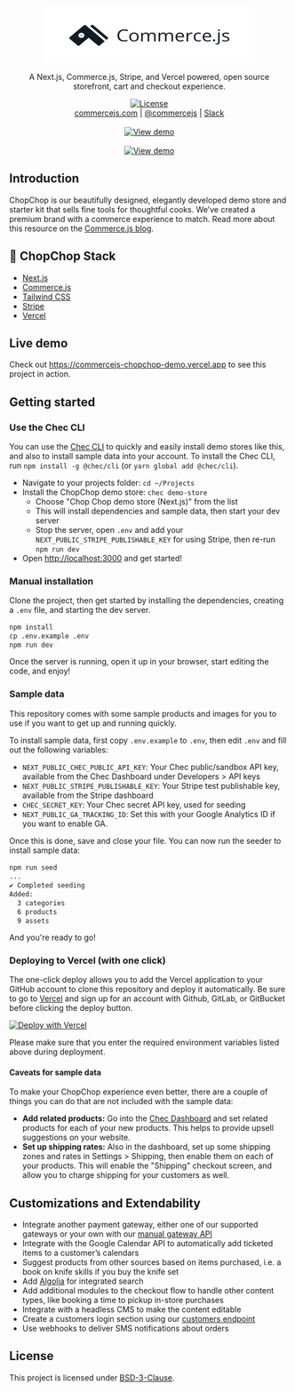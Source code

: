 <p align="center">
  <img src="https://raw.githubusercontent.com/chec/commercejs-examples/master/assets/logo.svg" width="380" height="100" />
</p>
<p align="center">
A Next.js, Commerce.js, Stripe, and Vercel powered, open source storefront, cart and checkout experience.
</p>

<p align="center">
  <a href="https://github.com/chec/commercejs-chopchop-demo/blob/main/LICENSE.md">
    <img src="https://img.shields.io/npm/l/@chec/commerce.js.svg" alt="License" />
  </a>
  <br>
  <a href="https://commercejs.com">commercejs.com</a> | <a href="https://twitter.com/commercejs">@commercejs</a> | <a href="http://slack.commercejs.com">Slack</a>
  <br />
  <br />
  <a href="https://commercejs-chopchop-demo.vercel.app">
    <img src="https://cdn.chec.io/email/assets/marketing/chec-demo-btn_gray.svg" alt="View demo" />
  </a>
  <br />
  <br />
  <a href="https://commercejs-chopchop-demo.vercel.app">
    <img src="https://images.ctfassets.net/u77gi3ejnmxq/60D21gkBJHgH9YI3bizA3Q/c81183ac0cccb0ece6547da5021dc8b9/Group_558.png" alt="View demo" width="600" />
  </a>
</p>

## Introduction

ChopChop is our beautifully designed, elegantly developed demo store and starter kit that sells fine tools for thoughtful cooks. We’ve created a premium brand with a commerce experience to match. Read more about this resource on the [Commerce.js blog](https://commercejs.com/blog/chopchop-nextjs-starter-commerce/).


## 🥞 ChopChop Stack

* [Next.js](https://nextjs.org/)
* [Commerce.js](https://commercejs.com)
* [Tailwind CSS](https://tailwindcss.com/)
* [Stripe](https://stripe.com)
* [Vercel](https://vercel.com/)

## Live demo

Check out https://commercejs-chopchop-demo.vercel.app to see this project in action.

## Getting started

### Use the Chec CLI

You can use the [Chec CLI](https://github.com/chec/cli) to quickly and easily install demo stores like this, and also
to install sample data into your account. To install the Chec CLI, run `npm install -g @chec/cli` (or `yarn global add @chec/cli`).

* Navigate to your projects folder: `cd ~/Projects`
* Install the ChopChop demo store: `chec demo-store`
  * Choose "Chop Chop demo store (Next.js)" from the list
  * This will install dependencies and sample data, then start your dev server
  * Stop the server, open `.env` and add your `NEXT_PUBLIC_STRIPE_PUBLISHABLE_KEY` for using Stripe, then re-run `npm run dev`
* Open [http://localhost:3000](http://localhost:3000) and get started!

### Manual installation

Clone the project, then get started by installing the dependencies, creating a `.env` file, and starting the dev server.

```
npm install
cp .env.example .env
npm run dev
```

Once the server is running, open it up in your browser, start editing the code, and enjoy!

### Sample data

This repository comes with some sample products and images for you to use if you want to get up and running quickly.

To install sample data, first copy `.env.example` to `.env`, then edit `.env` and fill out the
following variables:

* `NEXT_PUBLIC_CHEC_PUBLIC_API_KEY`: Your Chec public/sandbox API key, available from the Chec Dashboard under
  Developers > API keys
* `NEXT_PUBLIC_STRIPE_PUBLISHABLE_KEY`: Your Stripe test publishable key, available from the Stripe dashboard
* `CHEC_SECRET_KEY`: Your Chec secret API key, used for seeding
* `NEXT_PUBLIC_GA_TRACKING_ID`: Set this with your Google Analytics ID if you want to enable GA.

Once this is done, save and close your file. You can now run the seeder to install sample data:

```
npm run seed
...
✔ Completed seeding
Added:
  3 categories
  6 products
  9 assets
```

And you're ready to go!

### Deploying to Vercel (with one click)

The one-click deploy allows you to add the Vercel application to your GitHub account to clone this repository and deploy it automatically. Be sure to go to [Vercel](https://vercel.com/signup) and sign up for an account with Github, GitLab, or GitBucket before clicking the deploy button.

[![Deploy with Vercel](https://vercel.com/button)](https://vercel.com/new/project?template=https://github.com/chec/commercejs-chopchop-demo)

Please make sure that you enter the required environment variables listed above during deployment.

#### Caveats for sample data

To make your ChopChop experience even better, there are a couple of things you can do that are not included with
the sample data:

* **Add related products:** Go into the [Chec Dashboard](https://dashboard.chec.io) and set related products for each
  of your new products. This helps to provide upsell suggestions on your website.
* **Set up shipping rates:** Also in the dashboard, set up some shipping zones and rates in Settings > Shipping, then
  enable them on each of your products. This will enable the "Shipping" checkout screen, and allow you to charge
  shipping for your customers as well.

## Customizations and Extendability 

- Integrate another payment gateway, either one of our supported gateways or your own with our [manual gateway API](https://commercejs.com/docs/guides/manual-payment-integration)
- Integrate with the Google Calendar API to automatically add ticketed items to a customer’s calendars
- Suggest products from other sources based on items purchased, i.e. a book on knife skills if you buy the knife set
- Add [Algolia](https://www.algolia.com/) for integrated search
- Add additional modules to the checkout flow to handle other content types, like booking a time to pickup in-store purchases
- Integrate with a headless CMS to make the content editable
- Create a customers login section using our [customers endpoint](https://commercejs.com/docs/api/#customers)
- Use webhooks to deliver SMS notifications about orders

## License

This project is licensed under [BSD-3-Clause](LICENSE.md).
